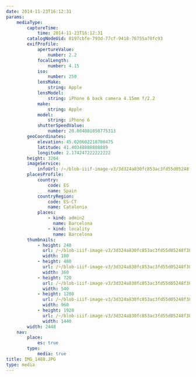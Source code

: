 ```yaml
---
date: 2014-11-23T16:12:31
params:
    mediaType:
        captureTime:
            time: 2014-11-23T16:12:31
        catalogNodeUid: 0197cbfe-793d-77cf-9418-76755a70fc93
        exifProfile:
            apertureValue:
                number: 2.2
            focalLength:
                number: 4.15
            iso:
                number: 250
            lensMake:
                string: Apple
            lensModel:
                string: iPhone 6 back camera 4.15mm f/2.2
            make:
                string: Apple
            model:
                string: iPhone 6
            shutterSpeedValue:
                number: 20.004801050775313
        geoCoordinates:
            elevation: 45.020602218700475
            latitude: 41.40348888888889
            longitude: 2.174247222222222
        height: 3264
        imageService:
            infoUrl: /~/blob-iiif-image-v3/3d324a830fc853ac3fd55d05248f3888639b441cc6ddac25a7c2e301036cca20/info.json
        placesProfile:
            country:
                code: ES
                name: Spain
            countryRegion:
                code: ES-CT
                name: Catalonia
            places:
                - kind: admin2
                  name: Barcelona
                - kind: locality
                  name: Barcelona
        thumbnails:
            - height: 240
              url: /~/blob-iiif-image-v3/3d324a830fc853ac3fd55d05248f3888639b441cc6ddac25a7c2e301036cca20/full/180%2C240/0/default.jpg
              width: 180
            - height: 480
              url: /~/blob-iiif-image-v3/3d324a830fc853ac3fd55d05248f3888639b441cc6ddac25a7c2e301036cca20/full/360%2C480/0/default.jpg
              width: 360
            - height: 720
              url: /~/blob-iiif-image-v3/3d324a830fc853ac3fd55d05248f3888639b441cc6ddac25a7c2e301036cca20/full/540%2C720/0/default.jpg
              width: 540
            - height: 1280
              url: /~/blob-iiif-image-v3/3d324a830fc853ac3fd55d05248f3888639b441cc6ddac25a7c2e301036cca20/full/960%2C1280/0/default.jpg
              width: 960
            - height: 1920
              url: /~/blob-iiif-image-v3/3d324a830fc853ac3fd55d05248f3888639b441cc6ddac25a7c2e301036cca20/full/1440%2C1920/0/default.jpg
              width: 1440
        width: 2448
    nav:
        place:
            es: true
        type:
            media: true
title: IMG_1488.JPG
type: media
---
```

